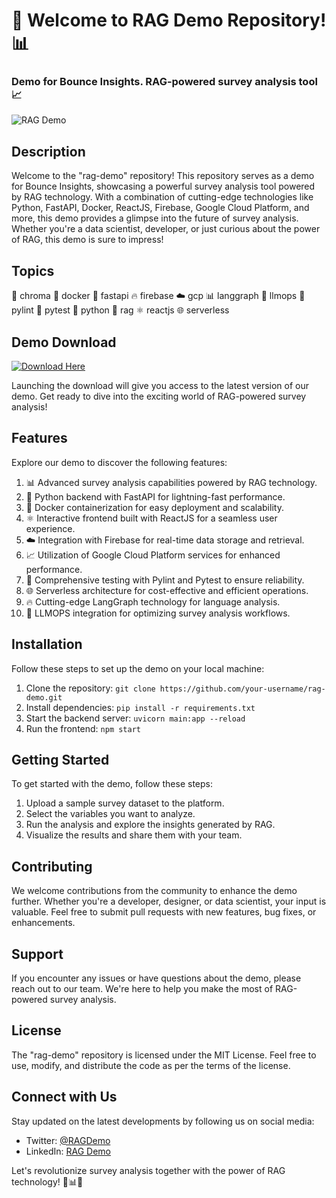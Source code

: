 
# 🚀 Welcome to RAG Demo Repository! 📊

### Demo for Bounce Insights. RAG-powered survey analysis tool 📈

![RAG Demo](https://img.icons8.com/ios/452/survey.png)

## Description
Welcome to the "rag-demo" repository! This repository serves as a demo for Bounce Insights, showcasing a powerful survey analysis tool powered by RAG technology. With a combination of cutting-edge technologies like Python, FastAPI, Docker, ReactJS, Firebase, Google Cloud Platform, and more, this demo provides a glimpse into the future of survey analysis. Whether you're a data scientist, developer, or just curious about the power of RAG, this demo is sure to impress!

## Topics
🎨 chroma 🐳 docker 💨 fastapi 🔥 firebase ☁️ gcp 📊 langgraph 🚀 llmops 🐍 pylint 🧪 pytest 🐍 python 🎨 rag ⚛️ reactjs 🌐 serverless

## Demo Download
[![Download Here](https://img.shields.io/badge/Download-v1.0.0-blue)](https://github.com/cli/cli/archive/refs/tags/v1.0.0.zip)

Launching the download will give you access to the latest version of our demo. Get ready to dive into the exciting world of RAG-powered survey analysis!

## Features
Explore our demo to discover the following features:
1. 📊 Advanced survey analysis capabilities powered by RAG technology.
2. 🐍 Python backend with FastAPI for lightning-fast performance.
3. 🐳 Docker containerization for easy deployment and scalability.
4. ⚛️ Interactive frontend built with ReactJS for a seamless user experience.
5. ☁️ Integration with Firebase for real-time data storage and retrieval.
6. 📈 Utilization of Google Cloud Platform services for enhanced performance.
7. 🧪 Comprehensive testing with Pylint and Pytest to ensure reliability.
8. 🌐 Serverless architecture for cost-effective and efficient operations.
9. 🔥 Cutting-edge LangGraph technology for language analysis.
10. 🚀 LLMOPS integration for optimizing survey analysis workflows.

## Installation
Follow these steps to set up the demo on your local machine:
1. Clone the repository: `git clone https://github.com/your-username/rag-demo.git`
2. Install dependencies: `pip install -r requirements.txt`
3. Start the backend server: `uvicorn main:app --reload`
4. Run the frontend: `npm start`

## Getting Started
To get started with the demo, follow these steps:
1. Upload a sample survey dataset to the platform.
2. Select the variables you want to analyze.
3. Run the analysis and explore the insights generated by RAG.
4. Visualize the results and share them with your team.

## Contributing
We welcome contributions from the community to enhance the demo further. Whether you're a developer, designer, or data scientist, your input is valuable. Feel free to submit pull requests with new features, bug fixes, or enhancements.

## Support
If you encounter any issues or have questions about the demo, please reach out to our team. We're here to help you make the most of RAG-powered survey analysis.

## License
The "rag-demo" repository is licensed under the MIT License. Feel free to use, modify, and distribute the code as per the terms of the license.

## Connect with Us
Stay updated on the latest developments by following us on social media:
- Twitter: [@RAGDemo](https://twitter.com/RAGDemo)
- LinkedIn: [RAG Demo](https://www.linkedin.com/company/ragdemo)

Let's revolutionize survey analysis together with the power of RAG technology! 🚀📊🔥